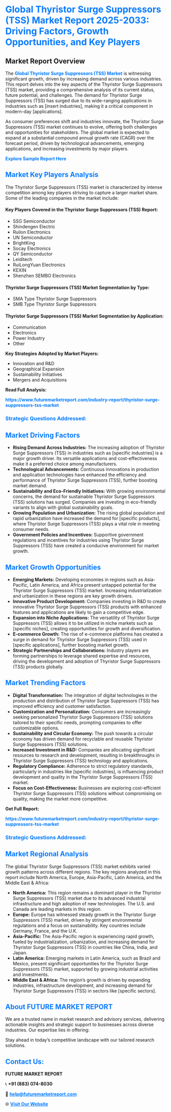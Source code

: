 <h1 style="color: #007BFF;">Global Thyristor Surge Suppressors (TSS) Market Report 2025-2033: Driving Factors, Growth Opportunities, and Key Players</h1>

<section id="overview">
<h2>Market Report Overview</h2>
<p>The <a href="https://www.futuremarketreport.com/industry-report/thyristor-surge-suppressors-tss-market" style="color: #007BFF; text-decoration: none;"><strong>Global Thyristor Surge Suppressors (TSS) Market</strong></a> is witnessing significant growth, driven by increasing demand across various industries. This report delves into the key aspects of the Thyristor Surge Suppressors (TSS) market, providing a comprehensive analysis of its current status, future potential, and challenges. The demand for Thyristor Surge Suppressors (TSS) has surged due to its wide-ranging applications in industries such as [insert industries], making it a critical component in modern-day [applications].</p>
<p>As consumer preferences shift and industries innovate, the Thyristor Surge Suppressors (TSS) market continues to evolve, offering both challenges and opportunities for stakeholders. The global market is expected to expand at a substantial compound annual growth rate (CAGR) over the forecast period, driven by technological advancements, emerging applications, and increasing investments by major players.</p>
</section>

<section id="overview">
<p><a href="https://www.futuremarketreport.com/request-sample/reportId=85398" style="color: #007BFF; text-decoration: none;"><strong>Explore Sample Report Here</strong></a></p>
</section>

<section id="key-players">
<h2 style="color: #007BFF;">Market Key Players Analysis</h2>
<p>The Thyristor Surge Suppressors (TSS) market is characterized by intense competition among key players striving to capture a larger market share. Some of the leading companies in the market include:</p>
<h4>Key Players Covered in the Thyristor Surge Suppressors (TSS) Report:</h4>
<ul><li>SSG Semiconductor</li><li>Shindengen Electric</li><li>Ruilon Electronics</li><li>UN Semiconductor</li><li>BrightKing</li><li>Socay Electronics</li><li>QY Semiconductor</li><li>Leiditech</li><li>RuiLongYuan Electronics</li><li>KEXIN</li><li>Shenzhen SEMBO Electronics</li></ul>
<h4>Thyristor Surge Suppressors (TSS) Market Segmentation by Type:</h4>
<ul><li>SMA Type Thyristor Surge Suppressors</li><li>SMB Type Thyristor Surge Suppressors</li></ul>

<h4>Thyristor Surge Suppressors (TSS) Market Segmentation by Application:</h4>
<ul><li>Communication</li><li>Electronics</li><li>Power Industry</li><li>Other</li></ul>
<p><strong>Key Strategies Adopted by Market Players:</strong></p>
<ul>
<li>Innovation and R&D</li>
<li>Geographical Expansion</li>
<li>Sustainability Initiatives</li>
<li>Mergers and Acquisitions</li>
</ul>
</section>

<section>
<p><strong>Read Full Analysis: </strong></p><a href="https://www.futuremarketreport.com/industry-report/thyristor-surge-suppressors-tss-market" style="color: #007BFF; text-decoration: none;"><strong>https://www.futuremarketreport.com/industry-report/thyristor-surge-suppressors-tss-market</strong></a>
<h3 style="color: #007BFF;">Strategic Questions Addressed:</h3>
</section>

<section id="driving-factors">
<h2 style="color: #007BFF;">Market Driving Factors</h2>
<ul>
<li><strong>Rising Demand Across Industries:</strong> The increasing adoption of Thyristor Surge Suppressors (TSS) in industries such as [specific industries] is a major growth driver. Its versatile applications and cost-effectiveness make it a preferred choice among manufacturers.</li>
<li><strong>Technological Advancements:</strong> Continuous innovations in production and application technologies have enhanced the efficiency and performance of Thyristor Surge Suppressors (TSS), further boosting market demand.</li>
<li><strong>Sustainability and Eco-Friendly Initiatives:</strong> With growing environmental concerns, the demand for sustainable Thyristor Surge Suppressors (TSS) solutions has surged. Companies are investing in eco-friendly variants to align with global sustainability goals.</li>
<li><strong>Growing Population and Urbanization:</strong> The rising global population and rapid urbanization have increased the demand for [specific products], where Thyristor Surge Suppressors (TSS) plays a vital role in meeting consumer needs.</li>
<li><strong>Government Policies and Incentives:</strong> Supportive government regulations and incentives for industries using Thyristor Surge Suppressors (TSS) have created a conducive environment for market growth.</li>
</ul>
</section>

<section id="growth-opportunities">
<h2 style="color: #007BFF;">Market Growth Opportunities</h2>
<ul>
<li><strong>Emerging Markets:</strong> Developing economies in regions such as Asia-Pacific, Latin America, and Africa present untapped potential for the Thyristor Surge Suppressors (TSS) market. Increasing industrialization and urbanization in these regions are key growth drivers.</li>
<li><strong>Innovative Product Development:</strong> Companies investing in R&D to create innovative Thyristor Surge Suppressors (TSS) products with enhanced features and applications are likely to gain a competitive edge.</li>
<li><strong>Expansion into Niche Applications:</strong> The versatility of Thyristor Surge Suppressors (TSS) allows it to be utilized in niche markets such as [specific niches], creating opportunities for growth and diversification.</li>
<li><strong>E-commerce Growth:</strong> The rise of e-commerce platforms has created a surge in demand for Thyristor Surge Suppressors (TSS) used in [specific applications], further boosting market growth.</li>
<li><strong>Strategic Partnerships and Collaborations:</strong> Industry players are forming partnerships to leverage shared expertise and resources, driving the development and adoption of Thyristor Surge Suppressors (TSS) products globally.</li>
</ul>
</section>

<section id="trending-factors">
<h2 style="color: #007BFF;">Market Trending Factors</h2>
<ul>
<li><strong>Digital Transformation:</strong> The integration of digital technologies in the production and distribution of Thyristor Surge Suppressors (TSS) has improved efficiency and customer satisfaction.</li>
<li><strong>Customization and Personalization:</strong> Consumers are increasingly seeking personalized Thyristor Surge Suppressors (TSS) solutions tailored to their specific needs, prompting companies to offer customizable options.</li>
<li><strong>Sustainability and Circular Economy:</strong> The push towards a circular economy has driven demand for recyclable and reusable Thyristor Surge Suppressors (TSS) solutions.</li>
<li><strong>Increased Investment in R&D:</strong> Companies are allocating significant resources to research and development, resulting in breakthroughs in Thyristor Surge Suppressors (TSS) technology and applications.</li>
<li><strong>Regulatory Compliance:</strong> Adherence to strict regulatory standards, particularly in industries like [specific industries], is influencing product development and quality in the Thyristor Surge Suppressors (TSS) market.</li>
<li><strong>Focus on Cost-Effectiveness:</strong> Businesses are exploring cost-efficient Thyristor Surge Suppressors (TSS) solutions without compromising on quality, making the market more competitive.</li>
</ul>
</section>

<section>
<p><strong>Get Full Report: </strong></p><a href="https://www.futuremarketreport.com/industry-report/thyristor-surge-suppressors-tss-market" style="color: #007BFF; text-decoration: none;"><strong>https://www.futuremarketreport.com/industry-report/thyristor-surge-suppressors-tss-market</strong></a>
<h3 style="color: #007BFF;">Strategic Questions Addressed:</h3>
</section>


<section id="regional-analysis">
<h2 style="color: #007BFF;">Market Regional Analysis</h2>
<p>The global Thyristor Surge Suppressors (TSS) market exhibits varied growth patterns across different regions. The key regions analyzed in this report include North America, Europe, Asia-Pacific, Latin America, and the Middle East & Africa:</p>
<ul>
<li><strong>North America:</strong> This region remains a dominant player in the Thyristor Surge Suppressors (TSS) market due to its advanced industrial infrastructure and high adoption of new technologies. The U.S. and Canada are leading markets in this region.</li>
<li><strong>Europe:</strong> Europe has witnessed steady growth in the Thyristor Surge Suppressors (TSS) market, driven by stringent environmental regulations and a focus on sustainability. Key countries include Germany, France, and the U.K.</li>
<li><strong>Asia-Pacific:</strong> The Asia-Pacific region is experiencing rapid growth, fueled by industrialization, urbanization, and increasing demand for Thyristor Surge Suppressors (TSS) in countries like China, India, and Japan.</li>
<li><strong>Latin America:</strong> Emerging markets in Latin America, such as Brazil and Mexico, present significant opportunities for the Thyristor Surge Suppressors (TSS) market, supported by growing industrial activities and investments.</li>
<li><strong>Middle East & Africa:</strong> The region’s growth is driven by expanding industries, infrastructure development, and increasing demand for Thyristor Surge Suppressors (TSS) in sectors like [specific sectors].</li>
</ul>
</section>

<footer>
<h2 style="color: #007BFF;">About FUTURE MARKET REPORT</h2>
<p>We are a trusted name in market research and advisory services, delivering actionable insights and strategic support to businesses across diverse industries. Our expertise lies in offering:</p>

<p>Stay ahead in today’s competitive landscape with our tailored research solutions.</p>

<h2 style="color: #007BFF;">Contact Us:</h2>
<p><strong>FUTURE MARKET REPORT</strong></p>
<p>📞 <strong>+91 (883) 074-8030</strong></p>
<p>📧 <strong><a href="mailto:help@futuremarketreport.com" style="color: #007BFF;">help@futuremarketreport.com</a></strong></p>
<p>🌐 <strong><a href="https://www.futuremarketreport.com/" style="color: #007BFF;">Visit Our Website</a></strong></p>
</footer>